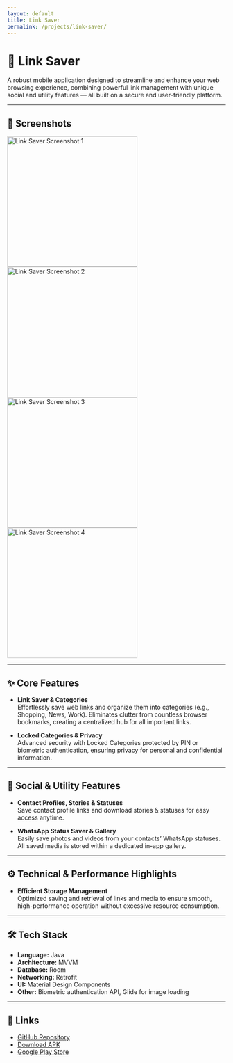 ```yaml
---
layout: default
title: Link Saver
permalink: /projects/link-saver/
---
```


# 🔗 Link Saver

A robust mobile application designed to streamline and enhance your web browsing experience, combining powerful link management with unique social and utility features — all built on a secure and user-friendly platform.

---

## 📸 Screenshots

<!-- Replace these dummy images with your real screenshots -->
<img src="{{ site.baseurl }}/assets/images/link_saver_img_1.jpg" alt="Link Saver Screenshot 1" width="300">
<img src="{{ site.baseurl }}/assets/images/link_saver_img_2.jpg" alt="Link Saver Screenshot 2" width="300">
<img src="{{ site.baseurl }}/assets/images/link_saver_img_3.jpg" alt="Link Saver Screenshot 3" width="300">
<img src="{{ site.baseurl }}/assets/images/link_saver_img_4.jpg" alt="Link Saver Screenshot 4" width="300">

---

## ✨ Core Features

- **Link Saver & Categories**  
  Effortlessly save web links and organize them into categories (e.g., Shopping, News, Work). Eliminates clutter from countless browser bookmarks, creating a centralized hub for all important links.

- **Locked Categories & Privacy**  
  Advanced security with Locked Categories protected by PIN or biometric authentication, ensuring privacy for personal and confidential information.

---

## 👥 Social & Utility Features

- **Contact Profiles, Stories & Statuses**  
  Save contact profile links and download stories & statuses for easy access anytime.

- **WhatsApp Status Saver & Gallery**  
  Easily save photos and videos from your contacts’ WhatsApp statuses. All saved media is stored within a dedicated in-app gallery.

---

## ⚙️ Technical & Performance Highlights

- **Efficient Storage Management**  
  Optimized saving and retrieval of links and media to ensure smooth, high-performance operation without excessive resource consumption.

---

## 🛠 Tech Stack

- **Language:** Java  
- **Architecture:** MVVM  
- **Database:** Room  
- **Networking:** Retrofit  
- **UI:** Material Design Components  
- **Other:** Biometric authentication API, Glide for image loading

---

## 🔗 Links

- [GitHub Repository](https://github.com/yourusername/link-saver) <!-- replace later -->
- [Download APK](https://example.com/link-saver.apk) <!-- replace later -->
- [Google Play Store](https://play.google.com/store/apps/details?id=your.package.name) <!-- replace later -->
